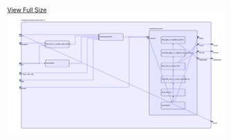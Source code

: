 [View Full Size](https://raw.githubusercontent.com/mingfang/terraform-k8s-modules/master/modules/nifi/minifi-c2/diagram.svg?sanitize=true)<img src="diagram.svg"/>
